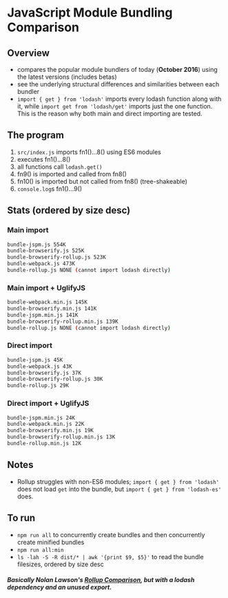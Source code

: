 # JavaScript Module Bundling Comparison

## Overview
- compares the popular module bundlers of today (**October 2016**)
  using the latest versions (includes betas)
- see the underlying structural differences and similarities between each bundler
- `import { get } from 'lodash'` imports every lodash function along with it, while
  `import get from 'lodash/get'` imports just the one function. This is the reason why
  both main and direct importing are tested.

## The program
1. `src/index.js` imports fn1()...8() using ES6 modules
2. executes fn1()...8()
3. all functions call `lodash.get()`
4. fn9() is imported and called from fn8()
5. fn10() is imported but not called from fn8() (tree-shakeable)
6. `console.log`s fn1()...9()

## Stats (ordered by size desc)
### Main import
```sh
bundle-jspm.js 554K
bundle-browserify.js 525K
bundle-browserify-rollup.js 523K
bundle-webpack.js 473K
bundle-rollup.js NONE (cannot import lodash directly)
```
### Main import + UglifyJS
```sh
bundle-webpack.min.js 145K
bundle-browserify.min.js 141K
bundle-jspm.min.js 141K
bundle-browserify-rollup.min.js 139K
bundle-rollup.js NONE (cannot import lodash directly)
```
### Direct import
```sh
bundle-jspm.js 45K
bundle-webpack.js 43K
bundle-browserify.js 37K
bundle-browserify-rollup.js 30K
bundle-rollup.js 29K
```
### Direct import + UglifyJS
```sh
bundle-jspm.min.js 24K
bundle-webpack.min.js 22K
bundle-browserify.min.js 19K
bundle-browserify-rollup.min.js 13K
bundle-rollup.min.js 12K
```

## Notes
- Rollup struggles with non-ES6 modules; `import { get } from 'lodash'` does not load `get` into the
  bundle, but `import { get } from 'lodash-es'` does.

## To run
- `npm run all` to concurrently create bundles and then concurrently create minified bundles
- `npm run all:min`
- `ls -lah -S -R dist/* | awk '{print $9, $5}'` to read the bundle filesizes, ordered by size desc

##### Basically Nolan Lawson's [Rollup Comparison](https://github.com/nolanlawson/rollup-comparison), but with a lodash dependency and an unused export.
